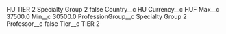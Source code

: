 <?xml version="1.0" encoding="UTF-8"?>
<CustomMetadata xmlns="http://soap.sforce.com/2006/04/metadata" xmlns:xsi="http://www.w3.org/2001/XMLSchema-instance" xmlns:xsd="http://www.w3.org/2001/XMLSchema">
    <label>HU TIER 2 Specialty Group 2</label>
    <protected>false</protected>
    <values>
        <field>Country__c</field>
        <value xsi:type="xsd:string">HU</value>
    </values>
    <values>
        <field>Currency__c</field>
        <value xsi:type="xsd:string">HUF</value>
    </values>
    <values>
        <field>Max__c</field>
        <value xsi:type="xsd:double">37500.0</value>
    </values>
    <values>
        <field>Min__c</field>
        <value xsi:type="xsd:double">30500.0</value>
    </values>
    <values>
        <field>ProfessionGroup__c</field>
        <value xsi:type="xsd:string">Specialty Group 2</value>
    </values>
    <values>
        <field>Professor__c</field>
        <value xsi:type="xsd:boolean">false</value>
    </values>
    <values>
        <field>Tier__c</field>
        <value xsi:type="xsd:string">TIER 2</value>
    </values>
</CustomMetadata>
